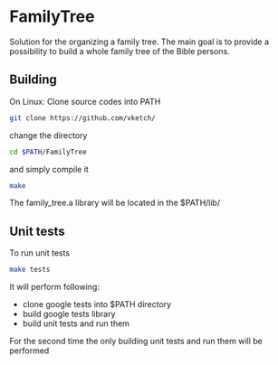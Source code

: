 # FamilyTree
Solution for the organizing a family tree.
The main  goal is to provide a possibility to build a whole family tree of the Bible persons.

## Building
On Linux: 
Clone source codes into PATH

```bash
git clone https://github.com/vketch/
```
change the directory 
```bash
cd $PATH/FamilyTree 
```
and simply compile it
```bash
make 
```
The family_tree.a library will be located in the  $PATH/lib/

## Unit tests
To run unit tests 
```bash 
make tests
```
It will perform following:
* clone google tests into  $PATH directory
* build google tests library 
* build unit tests and run them
    
For the second time the only building unit tests and run them will be performed    
